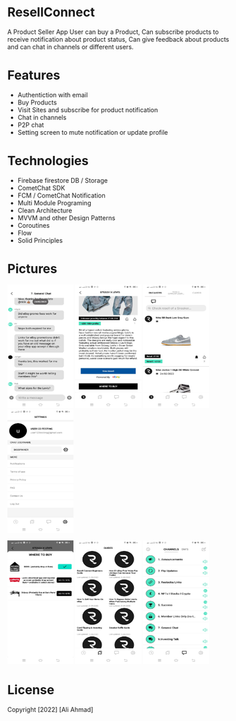 # ResellConnect

A Product Seller App User can buy a Product, Can subscribe products to receive notification about product status, Can give feedback about products and can chat in channels or different users. 


# Features
- Authentiction with email
- Buy Products
- Visit Sites and subscribe for product notification
- Chat in channels
- P2P chat
- Setting screen to mute notification or update profile


# Technologies
- Firebase firestore DB / Storage
- CometChat SDK
- FCM / CometChat Notification
- Multi Module Programing
- Clean Architecture
- MVVM and other Design Patterns
- Coroutines
- Flow
- Solid Principles



# Pictures
<p float="left">
<img src="https://github.com/aliahmad3937/ResellConnect/blob/master/asset/channelChat.jpeg" width="150" height="280">
<img src="https://github.com/aliahmad3937/ResellConnect/blob/master/asset/detail.jpeg" width="150" height="280">
<img src="https://github.com/aliahmad3937/ResellConnect/blob/master/asset/homePage.jpeg" width="150" height="280">
<img src="https://github.com/aliahmad3937/ResellConnect/blob/master/asset/setting.jpeg" width="150" height="280">

</p>

<p float="left">
<img src="https://github.com/aliahmad3937/ResellConnect/blob/master/asset/sites.jpeg" width="150" height="280">
<img src="https://github.com/aliahmad3937/ResellConnect/blob/master/asset/pdf.jpeg" width="150" height="280">
<img src="https://github.com/aliahmad3937/ResellConnect/blob/master/asset/channels.jpeg" width="150" height="280">
</p>




# License
Copyright [2022] [Ali Ahmad]
